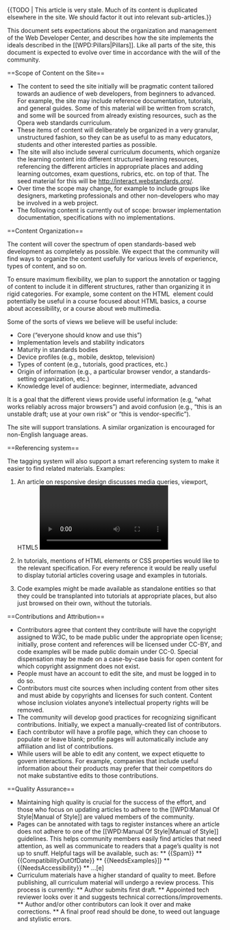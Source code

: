 {{TODO | This article is very stale. Much of its content is duplicated elsewhere in the site. We should factor it out into relevant sub-articles.}}

This document sets expectations about the organization and management of the Web Developer Center, and describes how the site implements the ideals described in the [[WPD:Pillars|Pillars]].  Like all parts of the site, this document is expected to evolve over time in accordance with the will of the community.

==Scope of Content on the Site==

* The content to seed the site initially will be pragmatic content tailored towards an audience of web developers, from beginners to advanced. For example, the site may include reference documentation, tutorials, and general guides. Some of this material will be written from scratch, and some will be sourced from already existing resources, such as the Opera web standards curriculum.
* These items of content will deliberately be organized in a very granular, unstructured fashion, so they can be as useful to as many educators, students and other interested parties as possible.
* The site will also include several curriculum documents, which organize the learning content into different structured learning resources, referencing the different articles in appropriate places and adding learning outcomes, exam questions, rubrics, etc. on top of that. The seed material for this will be http://interact.webstandards.org/.
* Over time the scope may change, for example to include groups like designers, marketing professionals and other non-developers who may be involved in a web project.
* The following content is currently out of scope:  browser implementation documentation, specifications with no implementations.


==Content Organization==

The content will cover the spectrum of open standards-based web development as completely as possible. We expect that the community will find ways to organize the content usefully for various levels of experience, types of content, and so on.

To ensure maximum flexibility, we plan to support the annotation or tagging of content to include it in different structures, rather than organizing it in rigid categories. For example, some content on the HTML <img> element could potentially be useful in a course focused about HTML basics, a course about accessibility, or a course about web multimedia.

Some of the sorts of views we believe will be useful include:

* Core (“everyone should know and use this”)
* Implementation levels and stability indicators
* Maturity in standards bodies
* Device profiles (e.g., mobile, desktop, television)
* Types of content (e.g., tutorials, good practices, etc.)
* Origin of information (e.g., a particular browser vendor, a standards-setting organization, etc.)
* Knowledge level of audience: beginner, intermediate, advanced

It is a goal that the different views provide useful information (e.g, “what works reliably across major browsers”) and avoid confusion (e.g., “this is an unstable draft; use at your own risk” or “this is vendor-specific”).

The site will support translations. A similar organization is encouraged for non-English language areas.

==Referencing system==

The tagging system will also support a smart referencing system to make it easier to find related materials. Examples:

1. An article on responsive design discusses media queries, viewport, HTML5 <video>, and CSS transitions. Useful references would include links to “Learn the basics!” reading on each of the above topics, links to their defining specifications, links to more sophisticated topics (“build your own HTML5 <video> controls), etc.

2. In tutorials, mentions of HTML elements or CSS properties would like to the relevant specification. For every reference it would be really useful to display tutorial articles covering usage and examples in tutorials.

3. Code examples might be made available as standalone entities so that they could be transplanted into tutorials at appropriate places, but also just browsed on their own, without the tutorials.

==Contributions and Attribution==

* Contributors agree that content they contribute will have the copyright assigned to W3C, to be made public under the appropriate open license; initially, prose content and references will be licensed under CC-BY, and code examples will be made public domain under CC-0. Special dispensation may be made on a case-by-case basis for open content for which copyright assignment does not exist.
* People must have an account to edit the site, and must be logged in to do so.
* Contributors must cite sources when including content from other sites and must abide by copyrights and licenses for such content. Content whose inclusion violates anyone’s intellectual property rights will be removed. 
* The community will develop good practices for recognizing significant contributions. Initially, we expect a manually-created list of contributors.
* Each contributor will have a profile page, which they can choose to populate or leave blank; profile pages will automatically include any affiliation and list of contributions.
* While users will be able to edit any content, we expect etiquette to govern interactions. For example, companies that include useful information about their products may prefer that their competitors do not make substantive edits to those contributions.

==Quality Assurance==
* Maintaining high quality is crucial for the success of the effort, and those who focus on updating articles to adhere to the [[WPD:Manual Of Style|Manual of Style]] are valued members of the community.
* Pages can be annotated with tags to register instances where an article does not adhere to one of the [[WPD:Manual Of Style|Manual of Style]] guidelines.  This helps community members easily find articles that need attention, as well as communicate to readers that a page’s quality is not up to snuff.  Helpful tags will be available, such as:
** {{Spam}}
** {{CompatibilityOutOfDate}}
** {{NeedsExamples}]}
** {{NeedsAccessibility}}
** ...[e]
* Curriculum materials have a higher standard of quality to meet. Before publishing, all curriculum material will undergo a review process. This process is currently:
** Author submits first draft.
** Appointed tech reviewer looks over it and suggests technical corrections/improvements.
** Author and/or other contributors can look it over and make corrections.
** A final proof read should be done, to weed out language and stylistic errors.